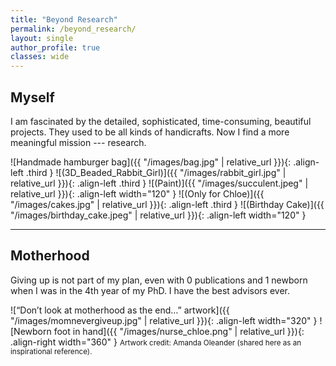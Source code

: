 ```yaml
---
title: "Beyond Research"
permalink: /beyond_research/
layout: single
author_profile: true
classes: wide
---
```


## Myself

I am fascinated by the detailed, sophisticated, time-consuming, beautiful projects. They used to be all kinds of handicrafts. Now I find a more meaningful mission --- research.

![Handmade hamburger bag]({{ "/images/bag.jpg" | relative_url }}){: .align-left .third }
![(3D_Beaded_Rabbit_Girl)]({{ "/images/rabbit_girl.jpg" | relative_url }}){: .align-left .third }
![(Paint)]({{ "/images/succulent.jpeg" | relative_url }}){: .align-left width="120" }
![(Only for Chloe)]({{ "/images/cakes.jpg" | relative_url }}){: .align-left .third }
![(Birthday Cake)]({{ "/images/birthday_cake.jpeg" | relative_url }}){: .align-left width="120" }

<div style="clear: both;"></div>

---

## Motherhood

Giving up is not part of my plan, even with 0 publications and 1 newborn when I was in the 4th year of my PhD. I have the best advisors ever.


![“Don’t look at motherhood as the end…” artwork]({{ "/images/momnevergiveup.jpg" | relative_url }}){: .align-left width="320" }
![Newborn foot in hand]({{ "/images/nurse_chloe.png" | relative_url }}){: .align-right width="360" }
<small>Artwork credit: Amanda Oleander (shared here as an inspirational reference).</small>


